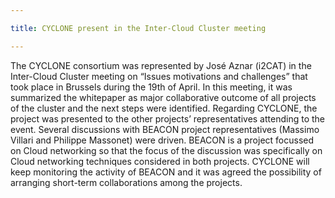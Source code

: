```yaml
---

title: CYCLONE present in the Inter-Cloud Cluster meeting

---
```

The CYCLONE consortium was represented by José Aznar (i2CAT) in the Inter-Cloud Cluster meeting on “Issues motivations and challenges” that took place in Brussels during the 19th of April. In this meeting, it was summarized the whitepaper as major collaborative outcome of all projects of the cluster and the next steps were identified.
Regarding CYCLONE, <!-- more -->the project was presented to the other projects’ representatives attending to the event. Several discussions with BEACON project representatives (Massimo Villari and Philippe Massonet) were driven. BEACON is a project focussed on Cloud networking so that the focus of the discussion was specifically on Cloud networking techniques considered in both projects. CYCLONE will keep monitoring the activity of BEACON and it was agreed the possibility of arranging short-term collaborations among the projects.

